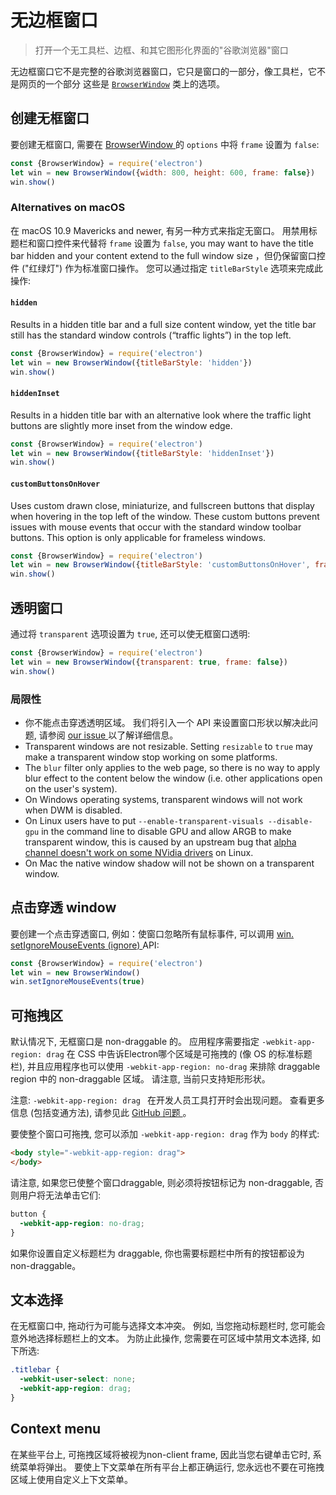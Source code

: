 # 无边框窗口

> 打开一个无工具栏、边框、和其它图形化界面的"谷歌浏览器"窗口

无边框窗口它不是完整的谷歌浏览器窗口，它只是窗口的一部分，像工具栏，它不是网页的一个部分 这些是 [` BrowserWindow `](browser-window.md) 类上的选项。

## 创建无框窗口

要创建无框窗口, 需要在 [ BrowserWindow ](browser-window.md) 的 ` options ` 中将 ` frame ` 设置为 ` false `:

```javascript
const {BrowserWindow} = require('electron')
let win = new BrowserWindow({width: 800, height: 600, frame: false})
win.show()
```

### Alternatives on macOS

在 macOS 10.9 Mavericks and newer, 有另一种方式来指定无窗口。 用禁用标题栏和窗口控件来代替将 ` frame ` 设置为 ` false `, you may want to have the title bar hidden and your content extend to the full window size ，但仍保留窗口控件 ("红绿灯") 作为标准窗口操作。 您可以通过指定 ` titleBarStyle ` 选项来完成此操作:

#### `hidden`

Results in a hidden title bar and a full size content window, yet the title bar still has the standard window controls (“traffic lights”) in the top left.

```javascript
const {BrowserWindow} = require('electron')
let win = new BrowserWindow({titleBarStyle: 'hidden'})
win.show()
```

#### `hiddenInset`

Results in a hidden title bar with an alternative look where the traffic light buttons are slightly more inset from the window edge.

```javascript
const {BrowserWindow} = require('electron')
let win = new BrowserWindow({titleBarStyle: 'hiddenInset'})
win.show()
```

#### `customButtonsOnHover`

Uses custom drawn close, miniaturize, and fullscreen buttons that display when hovering in the top left of the window. These custom buttons prevent issues with mouse events that occur with the standard window toolbar buttons. This option is only applicable for frameless windows.

```javascript
const {BrowserWindow} = require('electron')
let win = new BrowserWindow({titleBarStyle: 'customButtonsOnHover', frame: false})
win.show()
```

## 透明窗口

通过将 ` transparent ` 选项设置为 ` true `, 还可以使无框窗口透明:

```javascript
const {BrowserWindow} = require('electron')
let win = new BrowserWindow({transparent: true, frame: false})
win.show()
```

### 局限性

* 你不能点击穿透透明区域。 我们将引入一个 API 来设置窗口形状以解决此问题, 请参阅 [ our issue ](https://github.com/electron/electron/issues/1335) 以了解详细信息。
* Transparent windows are not resizable. Setting `resizable` to `true` may make a transparent window stop working on some platforms.
* The `blur` filter only applies to the web page, so there is no way to apply blur effect to the content below the window (i.e. other applications open on the user's system).
* On Windows operating systems, transparent windows will not work when DWM is disabled.
* On Linux users have to put `--enable-transparent-visuals --disable-gpu` in the command line to disable GPU and allow ARGB to make transparent window, this is caused by an upstream bug that [alpha channel doesn't work on some NVidia drivers](https://code.google.com/p/chromium/issues/detail?id=369209) on Linux.
* On Mac the native window shadow will not be shown on a transparent window.

## 点击穿透 window

要创建一个点击穿透窗口, 例如：使窗口忽略所有鼠标事件, 可以调用 [ win. setIgnoreMouseEvents (ignore) ](browser-window.md#winsetignoremouseeventsignore) API:

```javascript
const {BrowserWindow} = require('electron')
let win = new BrowserWindow()
win.setIgnoreMouseEvents(true)
```

## 可拖拽区

默认情况下, 无框窗口是 non-draggable 的。 应用程序需要指定 `-webkit-app-region: drag` 在 CSS 中告诉Electron哪个区域是可拖拽的 (像 OS 的标准标题栏), 并且应用程序也可以使用 ` -webkit-app-region: no-drag ` 来排除 draggable region 中的 non-draggable 区域。 请注意, 当前只支持矩形形状。

注意: `-webkit-app-region: drag ` 在开发人员工具打开时会出现问题。 查看更多信息 (包括变通方法), 请参见此 [ GitHub 问题 ](https://github.com/electron/electron/issues/3647)。

要使整个窗口可拖拽, 您可以添加 `-webkit-app-region: drag` 作为 ` body ` 的样式:

```html
<body style="-webkit-app-region: drag">
</body>
```

请注意, 如果您已使整个窗口draggable, 则必须将按钮标记为 non-draggable, 否则用户将无法单击它们:

```css
button {
  -webkit-app-region: no-drag;
}
```

如果你设置自定义标题栏为 draggable, 你也需要标题栏中所有的按钮都设为 non-draggable。

## 文本选择

在无框窗口中, 拖动行为可能与选择文本冲突。 例如, 当您拖动标题栏时, 您可能会意外地选择标题栏上的文本。 为防止此操作, 您需要在可区域中禁用文本选择, 如下所选:

```css
.titlebar {
  -webkit-user-select: none;
  -webkit-app-region: drag;
}
```

## Context menu

在某些平台上, 可拖拽区域将被视为non-client frame, 因此当您右键单击它时, 系统菜单将弹出。 要使上下文菜单在所有平台上都正确运行, 您永远也不要在可拖拽区域上使用自定义上下文菜单。